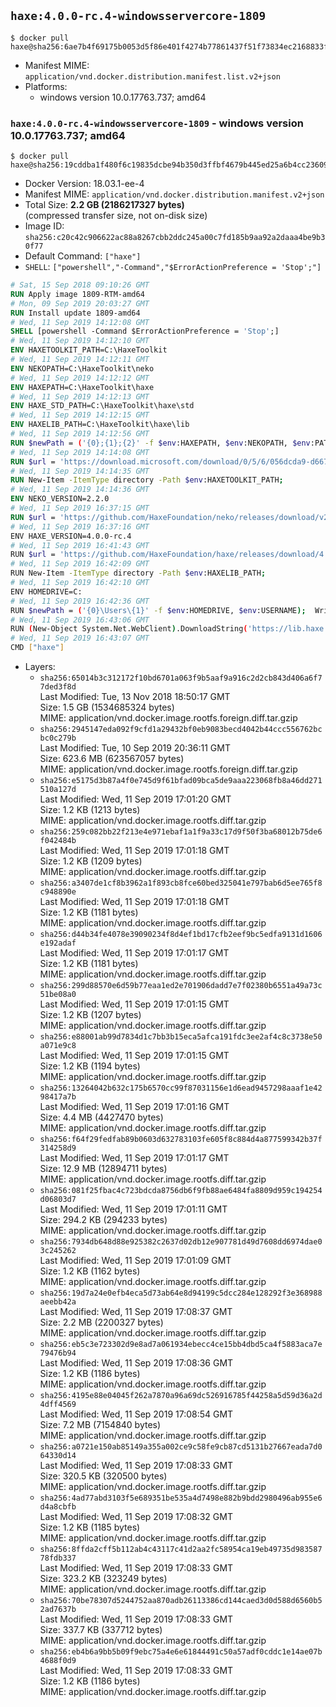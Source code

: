 ## `haxe:4.0.0-rc.4-windowsservercore-1809`

```console
$ docker pull haxe@sha256:6ae7b4f69175b0053d5f86e401f4274b77861437f51f73834ec2168833f9f792
```

-	Manifest MIME: `application/vnd.docker.distribution.manifest.list.v2+json`
-	Platforms:
	-	windows version 10.0.17763.737; amd64

### `haxe:4.0.0-rc.4-windowsservercore-1809` - windows version 10.0.17763.737; amd64

```console
$ docker pull haxe@sha256:19cddba1f480f6c19835dcbe94b350d3ffbf4679b445ed25a6b4cc23609f5f09
```

-	Docker Version: 18.03.1-ee-4
-	Manifest MIME: `application/vnd.docker.distribution.manifest.v2+json`
-	Total Size: **2.2 GB (2186217327 bytes)**  
	(compressed transfer size, not on-disk size)
-	Image ID: `sha256:c20c42c906622ac88a8267cbb2ddc245a00c7fd185b9aa92a2daaa4be9b30f77`
-	Default Command: `["haxe"]`
-	`SHELL`: `["powershell","-Command","$ErrorActionPreference = 'Stop';"]`

```dockerfile
# Sat, 15 Sep 2018 09:10:26 GMT
RUN Apply image 1809-RTM-amd64
# Mon, 09 Sep 2019 20:03:27 GMT
RUN Install update 1809-amd64
# Wed, 11 Sep 2019 14:12:08 GMT
SHELL [powershell -Command $ErrorActionPreference = 'Stop';]
# Wed, 11 Sep 2019 14:12:10 GMT
ENV HAXETOOLKIT_PATH=C:\HaxeToolkit
# Wed, 11 Sep 2019 14:12:11 GMT
ENV NEKOPATH=C:\HaxeToolkit\neko
# Wed, 11 Sep 2019 14:12:12 GMT
ENV HAXEPATH=C:\HaxeToolkit\haxe
# Wed, 11 Sep 2019 14:12:13 GMT
ENV HAXE_STD_PATH=C:\HaxeToolkit\haxe\std
# Wed, 11 Sep 2019 14:12:15 GMT
ENV HAXELIB_PATH=C:\HaxeToolkit\haxe\lib
# Wed, 11 Sep 2019 14:12:56 GMT
RUN $newPath = ('{0};{1};{2}' -f $env:HAXEPATH, $env:NEKOPATH, $env:PATH); 	Write-Host ('Updating PATH: {0}' -f $newPath); 	[Environment]::SetEnvironmentVariable('PATH', $newPath, [EnvironmentVariableTarget]::Machine);
# Wed, 11 Sep 2019 14:14:08 GMT
RUN $url = 'https://download.microsoft.com/download/0/5/6/056dcda9-d667-4e27-8001-8a0c6971d6b1/vcredist_x86.exe'; 	Write-Host ('Downloading {0} ...' -f $url); 	[Net.ServicePointManager]::SecurityProtocol = [Net.SecurityProtocolType]::Tls12; 	Invoke-WebRequest -Uri $url -OutFile 'vcredist_x86.exe'; 		Write-Host 'Verifying sha256 (89f4e593ea5541d1c53f983923124f9fd061a1c0c967339109e375c661573c17) ...'; 	if ((Get-FileHash vcredist_x86.exe -Algorithm sha256).Hash -ne '89f4e593ea5541d1c53f983923124f9fd061a1c0c967339109e375c661573c17') { 		Write-Host 'FAILED!'; 		exit 1; 	}; 		Write-Host 'Installing ...'; 	Start-Process -FilePath "vcredist_x86.exe" -ArgumentList "/Q" -Wait; 		Write-Host 'Removing installer...'; 	Remove-Item .\vcredist_x86.exe; 		Write-Host 'Complete.';
# Wed, 11 Sep 2019 14:14:35 GMT
RUN New-Item -ItemType directory -Path $env:HAXETOOLKIT_PATH;
# Wed, 11 Sep 2019 14:14:36 GMT
ENV NEKO_VERSION=2.2.0
# Wed, 11 Sep 2019 16:37:15 GMT
RUN $url = 'https://github.com/HaxeFoundation/neko/releases/download/v2-2-0/neko-2.2.0-win64.zip'; 	Write-Host ('Downloading {0} ...' -f $url); 	[Net.ServicePointManager]::SecurityProtocol = [Net.SecurityProtocolType]::Tls12; 	Invoke-WebRequest -Uri $url -OutFile 'neko.zip'; 		Write-Host 'Verifying sha256 (913d90223399088fd38c721f7b5e5a7d615326f8edf26e5fc3b2959e5945939d) ...'; 	if ((Get-FileHash neko.zip -Algorithm sha256).Hash -ne '913d90223399088fd38c721f7b5e5a7d615326f8edf26e5fc3b2959e5945939d') { 		Write-Host 'FAILED!'; 		exit 1; 	}; 		Write-Host 'Expanding ...'; 	New-Item -ItemType directory -Path tmp; 	Expand-Archive -Path neko.zip -DestinationPath tmp; 	if (Test-Path tmp\neko.exe) { Move-Item tmp $env:NEKOPATH } 	else { Move-Item (Resolve-Path tmp\neko* | Select -ExpandProperty Path) $env:NEKOPATH }; 		Write-Host 'Removing ...'; 	Remove-Item -Path neko.zip, tmp -Force -Recurse -ErrorAction Ignore; 		Write-Host 'Verifying install ...'; 	Write-Host '  neko -version'; neko -version; 		Write-Host 'Complete.';
# Wed, 11 Sep 2019 16:37:16 GMT
ENV HAXE_VERSION=4.0.0-rc.4
# Wed, 11 Sep 2019 16:41:43 GMT
RUN $url = 'https://github.com/HaxeFoundation/haxe/releases/download/4.0.0-rc.4/haxe-4.0.0-rc.4-win64.zip'; 	Write-Host ('Downloading {0} ...' -f $url); 	[Net.ServicePointManager]::SecurityProtocol = [Net.SecurityProtocolType]::Tls12; 	Invoke-WebRequest -Uri $url -OutFile haxe.zip; 		Write-Host 'Verifying sha256 (5ae553009c5ca22ecf2026ac27a9fae97bbaed549032eecbc6c783e347fc8372) ...'; 	if ((Get-FileHash haxe.zip -Algorithm sha256).Hash -ne '5ae553009c5ca22ecf2026ac27a9fae97bbaed549032eecbc6c783e347fc8372') { 		Write-Host 'FAILED!'; 		exit 1; 	}; 		Write-Host 'Expanding ...'; 	New-Item -ItemType directory -Path tmp; 	Expand-Archive -Path haxe.zip -DestinationPath tmp; 	if (Test-Path tmp\haxe.exe) { Move-Item tmp $env:HAXEPATH } 	else { Move-Item (Resolve-Path tmp\haxe* | Select -ExpandProperty Path) $env:HAXEPATH }; 		Write-Host 'Removing ...'; 	Remove-Item -Path haxe.zip, tmp -Force -Recurse -ErrorAction Ignore; 		Write-Host 'Verifying install ...'; 	Write-Host '  haxe -version'; haxe -version; 	Write-Host '  haxelib version'; haxelib version; 		Write-Host 'Complete.';
# Wed, 11 Sep 2019 16:42:09 GMT
RUN New-Item -ItemType directory -Path $env:HAXELIB_PATH;
# Wed, 11 Sep 2019 16:42:10 GMT
ENV HOMEDRIVE=C:
# Wed, 11 Sep 2019 16:42:36 GMT
RUN $newPath = ('{0}\Users\{1}' -f $env:HOMEDRIVE, $env:USERNAME); 	Write-Host ('Updating HOMEPATH: {0}' -f $newPath); 	[Environment]::SetEnvironmentVariable('HOMEPATH', $newPath, [EnvironmentVariableTarget]::Machine);
# Wed, 11 Sep 2019 16:43:06 GMT
RUN (New-Object System.Net.WebClient).DownloadString('https://lib.haxe.org') >$null
# Wed, 11 Sep 2019 16:43:07 GMT
CMD ["haxe"]
```

-	Layers:
	-	`sha256:65014b3c312172f10bd6701a063f9b5aaf9a916c2d2cb843d406a6f77ded3f8d`  
		Last Modified: Tue, 13 Nov 2018 18:50:17 GMT  
		Size: 1.5 GB (1534685324 bytes)  
		MIME: application/vnd.docker.image.rootfs.foreign.diff.tar.gzip
	-	`sha256:2945147eda092f9cfd1a29432bf0eb9083becd4042b44ccc556762bcbc0c279b`  
		Last Modified: Tue, 10 Sep 2019 20:36:11 GMT  
		Size: 623.6 MB (623567057 bytes)  
		MIME: application/vnd.docker.image.rootfs.foreign.diff.tar.gzip
	-	`sha256:e5175d3b87a4f0e745d9f61bfad09bca5de9aaa223068fb8a46dd271510a127d`  
		Last Modified: Wed, 11 Sep 2019 17:01:20 GMT  
		Size: 1.2 KB (1213 bytes)  
		MIME: application/vnd.docker.image.rootfs.diff.tar.gzip
	-	`sha256:259c082bb22f213e4e971ebaf1a1f9a33c17d9f50f3ba68012b75de6f042484b`  
		Last Modified: Wed, 11 Sep 2019 17:01:18 GMT  
		Size: 1.2 KB (1209 bytes)  
		MIME: application/vnd.docker.image.rootfs.diff.tar.gzip
	-	`sha256:a3407de1cf8b3962a1f893cb8fce60bed325041e797bab6d5ee765f8c948890e`  
		Last Modified: Wed, 11 Sep 2019 17:01:18 GMT  
		Size: 1.2 KB (1181 bytes)  
		MIME: application/vnd.docker.image.rootfs.diff.tar.gzip
	-	`sha256:d44b34fe4078e39090234f8d4ef1bd17cfb2eef9bc5edfa9131d1606e192adaf`  
		Last Modified: Wed, 11 Sep 2019 17:01:17 GMT  
		Size: 1.2 KB (1181 bytes)  
		MIME: application/vnd.docker.image.rootfs.diff.tar.gzip
	-	`sha256:299d88570e6d59b77eaa1ed2e701906dadd7e7f02380b6551a49a73c51be08a0`  
		Last Modified: Wed, 11 Sep 2019 17:01:15 GMT  
		Size: 1.2 KB (1207 bytes)  
		MIME: application/vnd.docker.image.rootfs.diff.tar.gzip
	-	`sha256:e88001ab99d7834d1c7bb3b15eca5afca191fdc3ee2af4c8c3738e50a071e9c8`  
		Last Modified: Wed, 11 Sep 2019 17:01:15 GMT  
		Size: 1.2 KB (1194 bytes)  
		MIME: application/vnd.docker.image.rootfs.diff.tar.gzip
	-	`sha256:13264042b632c175b6570cc99f87031156e1d6ead9457298aaaf1e4298417a7b`  
		Last Modified: Wed, 11 Sep 2019 17:01:16 GMT  
		Size: 4.4 MB (4427470 bytes)  
		MIME: application/vnd.docker.image.rootfs.diff.tar.gzip
	-	`sha256:f64f29fedfab89b0603d632783103fe605f8c884d4a877599342b37f314258d9`  
		Last Modified: Wed, 11 Sep 2019 17:01:17 GMT  
		Size: 12.9 MB (12894711 bytes)  
		MIME: application/vnd.docker.image.rootfs.diff.tar.gzip
	-	`sha256:081f25fbac4c723bdcda8756db6f9fb88ae6484fa8809d959c194254d06803d7`  
		Last Modified: Wed, 11 Sep 2019 17:01:11 GMT  
		Size: 294.2 KB (294233 bytes)  
		MIME: application/vnd.docker.image.rootfs.diff.tar.gzip
	-	`sha256:7934db648d88e925382c2637d02db12e907781d49d7608dd6974dae03c245262`  
		Last Modified: Wed, 11 Sep 2019 17:01:09 GMT  
		Size: 1.2 KB (1162 bytes)  
		MIME: application/vnd.docker.image.rootfs.diff.tar.gzip
	-	`sha256:19d7a24e0efb4eca5d73ab64e8d94199c5dcc284e128292f3e368988aeebb42a`  
		Last Modified: Wed, 11 Sep 2019 17:08:37 GMT  
		Size: 2.2 MB (2200327 bytes)  
		MIME: application/vnd.docker.image.rootfs.diff.tar.gzip
	-	`sha256:eb5c3e723302d9e8ad7a061934ebecc4ce15bb4dbd5ca4f5883aca7e79476b94`  
		Last Modified: Wed, 11 Sep 2019 17:08:36 GMT  
		Size: 1.2 KB (1186 bytes)  
		MIME: application/vnd.docker.image.rootfs.diff.tar.gzip
	-	`sha256:4195e88e04045f262a7870a96a69dc526916785f44258a5d59d36a2d4dff4569`  
		Last Modified: Wed, 11 Sep 2019 17:08:54 GMT  
		Size: 7.2 MB (7154840 bytes)  
		MIME: application/vnd.docker.image.rootfs.diff.tar.gzip
	-	`sha256:a0721e150ab85149a355a002ce9c58fe9cb87cd5131b27667eada7d064330d14`  
		Last Modified: Wed, 11 Sep 2019 17:08:33 GMT  
		Size: 320.5 KB (320500 bytes)  
		MIME: application/vnd.docker.image.rootfs.diff.tar.gzip
	-	`sha256:4ad77abd3103f5e689351be535a4d7498e882b9bdd2980496ab955e6d4a8cbfb`  
		Last Modified: Wed, 11 Sep 2019 17:08:32 GMT  
		Size: 1.2 KB (1185 bytes)  
		MIME: application/vnd.docker.image.rootfs.diff.tar.gzip
	-	`sha256:8ffda2cff5b112ab4c43117c41d2aa2fc58954ca19eb49735d98358778fdb337`  
		Last Modified: Wed, 11 Sep 2019 17:08:33 GMT  
		Size: 323.2 KB (323249 bytes)  
		MIME: application/vnd.docker.image.rootfs.diff.tar.gzip
	-	`sha256:70be78307d5244752aa870adb26113386cd144caed3d0d588d6560b52ad7637b`  
		Last Modified: Wed, 11 Sep 2019 17:08:33 GMT  
		Size: 337.7 KB (337712 bytes)  
		MIME: application/vnd.docker.image.rootfs.diff.tar.gzip
	-	`sha256:eb4b6a9bb5b09f9ebc75a4e6e61844491c50a57adf0cddc1e14ae07b4688f0d9`  
		Last Modified: Wed, 11 Sep 2019 17:08:33 GMT  
		Size: 1.2 KB (1186 bytes)  
		MIME: application/vnd.docker.image.rootfs.diff.tar.gzip
